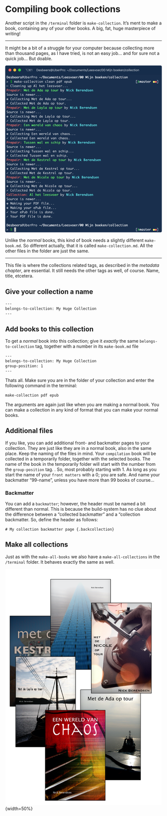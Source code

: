 # Compiling book collections

Another script in the `/terminal` folder is `make-collection`. It’s ment to make a book, containing any of your other books. A big, fat, huge masterpiece of writing!

---

It might be a bit of a struggle for your computer because collecting more than thousand pages, as I have tried, is not an easy job... and for sure not a quick job... But doable.

![Compiling a compilation of my own books](images/make-collection.png)

Unlike the *normal* books, this kind of book needs a slightly different `make-book.md`. So different actually, that it is called `make-collection.md`. All the other files in the folder are just the same.

---

This file is where the collections related tags, as described in the *metadata chapter*, are essential. It still needs the other tags as well, of course. Name, title, etcetera.

## Give your collection a name

	---
	belongs-to-collection: My Huge Collection
	---
	
## Add books to this collection

To get a *normal* book into this collection; give it *exactly* the same `belongs-to-collection` tag, together with a number in its `make-book.md` file
	
	---
	belongs-to-collection: My Huge Collection
	group-position: 1
	---
	
Thats all. Make sure you are in the folder of your collection and enter the following command in the terminal:

	make-collection pdf epub
	
The arguments are again just like when you are making a normal book. You can make a collection in any kind of format that you can make your normal books.

## Additional files

If you like, you can add additional front- and backmatter pages to your collection. They are just like they are in a normal book, also in the same place. Keep the naming of the files in mind. Your `compilation` book will be collected in a temporarily folder, together with the selected books. The name of the book in the temporarily folder will start with the number from the `group-position` tag. . So, most probably starting with 1. As long as you start the name of your `front matters` with a 0; you are safe. And name your backmatter “99-name”, unless you have more than 99 books of course...

### Backmatter

You can add a `backmatter`; however, the header must be named a bit different than normal. This is because the build-system has no clue about the difference between a “collected backmatter” and a “collection backmatter. So, define the header as follows:

	# My collection backmatter page {.backcollection}

## Make all collections

Just as with the `make-all-books` we also have a `make-all-collections` in the `/terminal` folder. It behaves exactly the same as well.

![All my books stuffed in one ePub!](images/my-books.png){width=50%}


